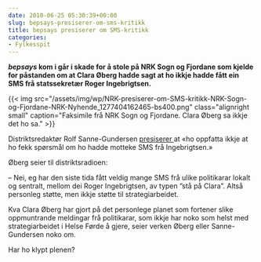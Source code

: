 ```yaml
---
date: 2010-06-25 05:30:39+00:00
slug: bepsays-presiserer-om-sms-kritikk
title: bepsays presiserer om SMS-kritikk
categories:
- Fylkesspit
---
```


**_bepsays_ kom i går i skade for å stole på NRK Sogn og Fjordane som kjelde for påstanden om at Clara Øberg hadde sagt at ho ikkje hadde fått ein SMS frå statssekretær Roger Ingebrigtsen.**

{{< img src="/assets/img/wp/NRK-presiserer-om-SMS-kritikk-NRK-Sogn-og-Fjordane-NRK-Nyhende_1277404162465-bs400.png" class="alignright small" caption="Faksimile frå NRK Sogn og Fjordane. Clara Øberg sa ikkje det ho sa." >}}

<!--more-->

Distriktsredaktør Rolf Sanne-Gundersen [presiserer ](http://nrk.no/nyheter/distrikt/nrk_sogn_og_fjordane/1.7183487)at «ho oppfatta ikkje at ho fekk spørsmål om ho hadde motteke SMS frå  Ingebrigtsen.»

Øberg seier til distriktsradioen:

– Nei, eg har den siste tida fått veldig mange SMS frå ulike politikarar  lokalt og sentralt, mellom dei Roger Ingebrigtsen, av typen ”stå på  Clara”. Altså personleg støtte, men ikkje støtte til strategiarbeidet.

Kva Clara Øberg har gjort på det personlege planet som fortener slike oppmuntrande meldingar frå politikarar, som ikkje har noko som helst med strategiarbeidet i Helse Førde å gjere, seier verken Øberg eller Sanne-Gundersen noko om.

Har ho klypt plenen?
